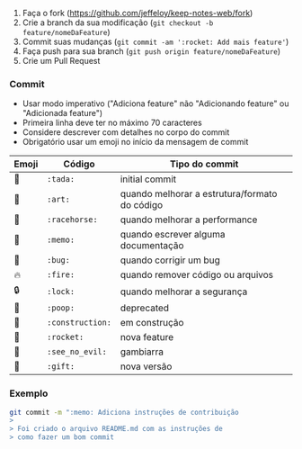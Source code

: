 1. Faça o fork (<https://github.com/jeffeloy/keep-notes-web/fork>)
2. Crie a branch da sua modificação (`git checkout -b feature/nomeDaFeature`)
3. Commit suas mudanças (`git commit -am ':rocket: Add mais feature'`)
4. Faça push para sua branch (`git push origin feature/nomeDaFeature`)
5. Crie um Pull Request

### Commit

- Usar modo imperativo ("Adiciona feature" não "Adicionando feature" ou "Adicionada feature")
- Primeira linha deve ter no máximo 70 caracteres
- Considere descrever com detalhes no corpo do commit
- Obrigatório usar um emoji no início da mensagem de commit

| Emoji          | Código           | Tipo do commit                                |
| -------------- | ---------------- | --------------------------------------------- |
| :tada:         | `:tada:`         | initial commit                                |
| :art:          | `:art:`          | quando melhorar a estrutura/formato do código |
| :racehorse:    | `:racehorse:`    | quando melhorar a performance                 |
| :memo:         | `:memo:`         | quando escrever alguma documentação           |
| :bug:          | `:bug:`          | quando corrigir um bug                        |
| :fire:         | `:fire:`         | quando remover código ou arquivos             |
| :lock:         | `:lock:`         | quando melhorar a segurança                   |
| :poop:         | `:poop:`         | deprecated                                    |
| :construction: | `:construction:` | em construção                                 |
| :rocket:       | `:rocket:`       | nova feature                                  |
| :see_no_evil:  | `:see_no_evil:`  | gambiarra                                     |
| :gift:         | `:gift:`         | nova versão                                   |

### Exemplo

```bash
git commit -m ":memo: Adiciona instruções de contribuição
>
> Foi criado o arquivo README.md com as instruções de
> como fazer um bom commit
```
